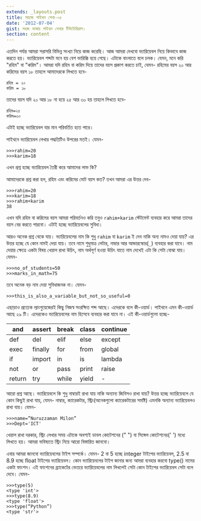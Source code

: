 ```yaml
---
extends: _layouts.post
title: সহজে পাইথন শেখা-০৫
date: '2012-07-04'
gist: সহজ ভাষায় পাইথন শেখার টিউটোরিয়াল।
section: content
---
```


এতদিন পর্যন্ত আমরা সরাসরি বিভিন্ন সংখ্যা নিয়ে কাজ করেছি। আজ আমরা দেখবো ভ্যারিয়েবল নিয়ে কিভাবে কাজ করতে হয়। ভ্যারিয়েবল শব্দটা মনে হয় বেশ ভারিক্কি হয়ে গেছে। এটাকে বাংলাতে বলে চলক। যেমন, মনে করি "রহিম" বা "করিম"। আমরা যদি রহিম বা করিম দিয়ে তাদের বয়স প্রকাশ করতে চাই, যেমন- রহিমের বয়স ২০ আর করিমের বয়স ১৮ তাহলে আমাদেরকে লিখতে হবে-

```
রহিম = ২০
করিম = ১৮
```

তাদের বয়স যদি ২০ আর ১৮ না হয়ে ২৫ আর ৩০ হয় তাহলে লিখতে হবে-

```
রহিম=২৫
করিম=৩০
```

এটাই হচ্ছে ভ্যারিয়েবল যার মান পরিবর্তিত হতে পারে।

পাইথনে ভ্যারিয়েবল লেখার পদ্ধতিটিও উপরের মতই। যেমন-

```
>>>rahim=20
>>>karim=18
```

এখন প্রশ্ন হচ্ছে ভ্যারিয়েবল তৈরী করে আমাদের লাভ কি?

আমাদেরকে প্রশ্ন করা হল, রহিম এবং করিমের মোট বয়স কত? তখন আমরা এর উত্তর দেব-

```
>>>rahim=20
>>>karim=18
>>>rahim+karim
38
```

এখন যদি রহিম বা করিমের বয়স আমরা পরিবর্তনও করি তবুও `rahim+karim` স্টেটমেন্ট ব্যবহার করে আমরা তাদের বয়স বের করতে পারবো। এটাই হচ্ছে ভ্যারিয়েবলের সুবিধা।

আরও অনেক প্রশ্ন থেকে যায়। ভ্যারিয়েবলের নাম কি শুধু `rahim` বা `karim` ই দেব নাকি অন্য নামও দেয়া যায়? এর উত্তর হচ্ছে যে কোন নামই দেয়া যায়। তবে নামে শুধুমাত্র লেটার, নাম্বার আর আন্ডারস্কোর(`_`) ব্যবহার করা যাবে। নাম দেয়ার ক্ষেত্রে একটা বিষয় খেয়াল রাখা উচিৎ, নাম অর্থপূর্ণ হওয়া উচিৎ যাতে নাম দেখেই এটা কি সেটা বোঝা যায়। যেমন-

```
>>>no_of_students=50
>>>marks_in_math=75
```

তবে অনেক বড় নাম দেয়া সুবিধাজনক না। যেমন-

```
>>>this_is_also_a_variable_but_not_so_useful=0
```

এছাড়াও প্রত্যেক ল্যাংগুয়েজেরই কিছু নিজস্ব সংরক্ষিত শব্দ আছে। এদেরকে বলে কী-ওয়ার্ড। পাইথনে এমন কী-ওয়ার্ড আছে ২৯ টি। এদেরকেও ভ্যারিয়েবলের নাম হিসেবে ব্যবহার করা যাবে না। এই কী-ওয়ার্ডগুলো হচ্ছে-

and    | assert  | break | class | continue
------ | ------- | ----- | ----- | --------
def    | del     | elif  | else  | except
exec   | finally | for   | from  | global
if     | import  | in    | is    | lambda
not    | or      | pass  | print | raise
return | try     | while | yield | -

আরো প্রশ্ন আছে। ভ্যারিয়েবলে কি শুধু নাম্বারই রাখা যায় নাকি অন্যান্য জিনিসও রাখা যায়? উত্তর হচ্ছে ভ্যারিয়েবলে যে কোন কিছুই রাখা যায়, যেমন- নাম্বার, ক্যারেকটার, স্ট্রিং(অনেকগুলো ক্যারেকটারের সমষ্টি) এমনকি অন্যান্য ভ্যারিয়েবলও রাখা যায়। যেমন-

```
>>>name=”Nuruzzaman Milon”
>>>Dept='ICT'
```

খেয়াল রাখা দরকার, স্ট্রিং লেখার সময় এটাকে অবশ্যই ডাবল কোটেশনের (" ") বা সিঙ্গেল কোটেশনের(' ') মধ্যে লিখতে হয়। আমরা ভবিষ্যতে স্ট্রিং নিয়ে আরো বিস্তারিত জানবো।

এবার আমরা জানবো ভ্যারিয়েবলের টাইপ সম্পর্কে। যেমন- 2 বা 5 হচ্ছে integer টাইপের ভ্যারিয়েবল, 2.5 বা 8.9 হচ্ছে float টাইপের ভ্যারিয়েবল। কোন ভ্যারিয়েবলের টাইপ জানার জন্য আমরা ব্যবহার করবো type() নামের একটা ফাংশন। এই ফাংশনের ব্র্যাকেটের ভেতরে ভ্যারিয়েবলের নাম লিখলেই সেটা কোন টাইপের ভ্যারিয়েবল সেটা বলে দেবে। যেমন-

```
>>>type(5)
<type 'int'>
>>>type(8.9)
<type 'float'>
>>>type(“Python”)
<type 'str'>
```
